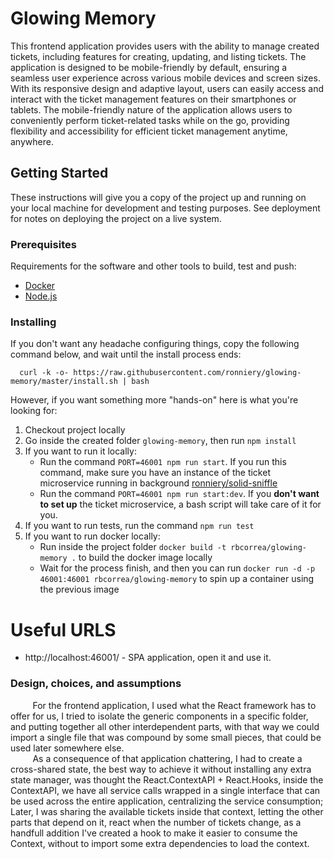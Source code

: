 # Glowing Memory

This frontend application provides users with the ability to manage created tickets, including features for creating, updating, and listing tickets. The application is designed to be mobile-friendly by default, ensuring a seamless user experience across various mobile devices and screen sizes. With its responsive design and adaptive layout, users can easily access and interact with the ticket management features on their smartphones or tablets. The mobile-friendly nature of the application allows users to conveniently perform ticket-related tasks while on the go, providing flexibility and accessibility for efficient ticket management anytime, anywhere.

## Getting Started

These instructions will give you a copy of the project up and running on your local machine for development and testing purposes. See deployment for notes on deploying the project on a live system.

### Prerequisites

Requirements for the software and other tools to build, test and push:

- [Docker](https://www.docker.com/products/docker-desktop/)
- [Node.js](https://nodejs.org/en/download)

### Installing

If you don't want any headache configuring things, copy the following command below, and wait until the install process ends:

```
  curl -k -o- https://raw.githubusercontent.com/ronniery/glowing-memory/master/install.sh | bash
```

However, if you want something more "hands-on" here is what you're looking for:

1. Checkout project locally
2. Go inside the created folder `glowing-memory`, then run `npm install`
3. If you want to run it locally:
   - Run the command `PORT=46001 npm run start`. If you run this command, make sure you have an instance of the ticket microservice running in background [ronniery/solid-sniffle](https://github.com/ronniery/solid-sniffle)
   - Run the command `PORT=46001 npm run start:dev`. If you **don't want to set up** the ticket microservice, a bash script will take care of it for you.
4. If you want to run tests, run the command `npm run test`
5. If you want to run docker locally:
   - Run inside the project folder `docker build -t rbcorrea/glowing-memory .` to build the docker image locally
   - Wait for the process finish, and then you can run `docker run -d -p 46001:46001 rbcorrea/glowing-memory` to spin up a container using the previous image

# Useful URLS

- http://localhost:46001/ - SPA application, open it and use it.

### Design, choices, and assumptions

&nbsp;&nbsp;&nbsp;&nbsp;&nbsp;&nbsp;&nbsp;&nbsp; For the frontend application, I used what the React framework has to offer for us, I tried to isolate the generic components in a specific folder, and putting together all other interdependent parts, with that way we could import a single file that was compound by some small pieces, that could be used later somewhere else.<br/>
&nbsp;&nbsp;&nbsp;&nbsp;&nbsp;&nbsp;&nbsp;&nbsp; As a consequence of that application chattering, I had to create a cross-shared state, the best way to achieve it without installing any extra state manager, was thought the React.ContextAPI + React.Hooks, inside the ContextAPI, we have all service calls wrapped in a single interface that can be used across the entire application, centralizing the service consumption; Later, I was sharing the available tickets inside that context, letting the other parts that depend on it, react when the number of tickets change, as a handfull addition I've created a hook to make it easier to consume the Context, without to import some extra dependencies to load the context.
